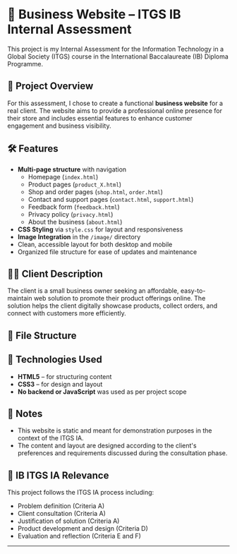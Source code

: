 # 🧾 Business Website – ITGS IB Internal Assessment

This project is my Internal Assessment for the Information Technology in a Global Society (ITGS) course in the International Baccalaureate (IB) Diploma Programme.

## 📌 Project Overview

For this assessment, I chose to create a functional **business website** for a real client. The website aims to provide a professional online presence for their store and includes essential features to enhance customer engagement and business visibility.

## 🛠️ Features

- **Multi-page structure** with navigation
  - Homepage (`index.html`)
  - Product pages (`product_X.html`)
  - Shop and order pages (`shop.html`, `order.html`)
  - Contact and support pages (`contact.html`, `support.html`)
  - Feedback form (`feedback.html`)
  - Privacy policy (`privacy.html`)
  - About the business (`about.html`)
- **CSS Styling** via `style.css` for layout and responsiveness
- **Image Integration** in the `/image/` directory
- Clean, accessible layout for both desktop and mobile
- Organized file structure for ease of updates and maintenance

## 🧑‍💼 Client Description

The client is a small business owner seeking an affordable, easy-to-maintain web solution to promote their product offerings online. The solution helps the client digitally showcase products, collect orders, and connect with customers more efficiently.

## 🧱 File Structure


## 🧪 Technologies Used

- **HTML5** – for structuring content
- **CSS3** – for design and layout
- **No backend or JavaScript** was used as per project scope

## 📄 Notes

- This website is static and meant for demonstration purposes in the context of the ITGS IA.
- The content and layout are designed according to the client's preferences and requirements discussed during the consultation phase.

## 📘 IB ITGS IA Relevance

This project follows the ITGS IA process including:
- Problem definition (Criteria A)
- Client consultation (Criteria A)
- Justification of solution (Criteria A)
- Product development and design (Criteria D)
- Evaluation and reflection (Criteria E and F)

---
